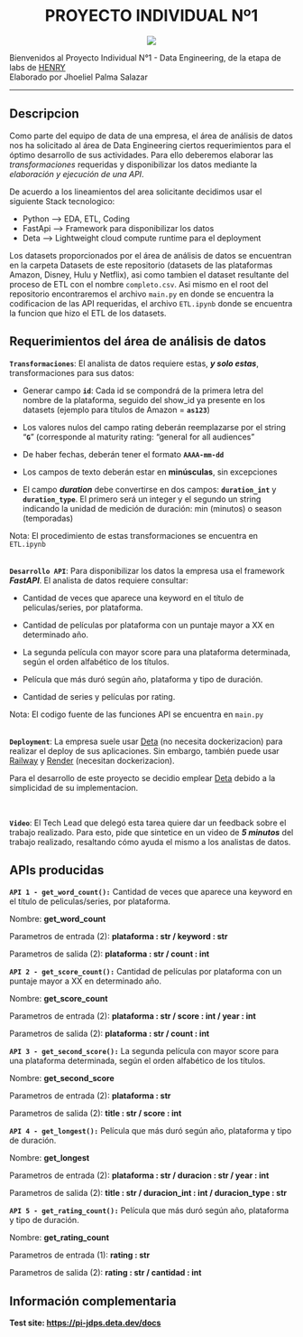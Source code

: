 # <h1 align=center> **PROYECTO INDIVIDUAL Nº1** </h1>
<p align=center><img src=https://www.feedingthemachine.ai/wp-content/uploads/2021/04/data-engineering-dl-2020-1024x401-1.png><p>

Bienvenidos al Proyecto Individual N°1 - Data Engineering, de la etapa de labs de [HENRY](https://www.soyhenry.com/)
<br/>
Elaborado por Jhoeliel Palma Salazar
<hr>

## **Descripcion**
Como parte del equipo de data de una empresa, el área de análisis de datos nos ha solicitado al área de Data Engineering ciertos requerimientos para el óptimo desarrollo de sus actividades. Para ello deberemos elaborar las *transformaciones* requeridas y disponibilizar los datos mediante la *elaboración y ejecución de una API*.

De acuerdo a los lineamientos del area solicitante decidimos usar el siguiente Stack tecnologico:
+ Python --> EDA, ETL, Coding
+ FastApi --> Framework para disponibilizar los datos
+ Deta --> Lightweight cloud compute runtime para el deployment

Los datasets proporcionados por el área de análisis de datos se encuentran en la carpeta Datasets de este repositorio (datasets de las plataformas Amazon, Disney, Hulu y Netflix), asi como tambien el dataset resultante del proceso de ETL con el nombre `completo.csv`. Asi mismo en el root del repositorio encontraremos el archivo `main.py` en donde se encuentra la codificacion de las API requeridas, el archivo `ETL.ipynb` donde se encuentra la funcion que hizo el ETL de los datasets.

## **Requerimientos del área de análisis de datos**

**`Transformaciones`**:  El analista de datos requiere estas, ***y solo estas***, transformaciones para sus datos:


+ Generar campo **`id`**: Cada id se compondrá de la primera letra del nombre de la plataforma, seguido del show_id ya presente en los datasets (ejemplo para títulos de Amazon = **`as123`**)

+ Los valores nulos del campo rating deberán reemplazarse por el string “**`G`**” (corresponde al maturity rating: “general for all audiences”

+ De haber fechas, deberán tener el formato **`AAAA-mm-dd`**

+ Los campos de texto deberán estar en **minúsculas**, sin excepciones 

+ El campo ***duration*** debe convertirse en dos campos: **`duration_int`** y **`duration_type`**. El primero será un integer y el segundo un string indicando la unidad de medición de duración: min (minutos) o season (temporadas)


Nota: El procedimiento de estas transformaciones se encuentra en `ETL.ipynb` 
<br/><br/>

**`Desarrollo API`**:  Para disponibilizar los datos la empresa usa el framework ***FastAPI***. El analista de datos requiere consultar:

+ Cantidad de veces que aparece una keyword en el título de peliculas/series, por plataforma.

+ Cantidad de películas por plataforma con un puntaje mayor a XX en determinado año.

+ La segunda película con mayor score para una plataforma determinada, según el orden alfabético de los títulos.

+ Película que más duró según año, plataforma y tipo de duración.

+ Cantidad de series y películas por rating.


Nota: El codigo fuente de las funciones API se encuentra en `main.py`
<br/><br/>

**`Deployment`**: La empresa suele usar [Deta](https://www.deta.sh/?ref=fastapi) (no necesita dockerizacion) para realizar el deploy de sus aplicaciones. Sin embargo, también puede usar [Railway](https://railway.app/) y [Render](https://render.com/docs/free#free-web-services) (necesitan dockerizacion).

Para el desarrollo de este proyecto se decidio emplear [Deta](https://www.deta.sh/?ref=fastapi) debido a la simplicidad de su implementacion.
<br/>

<br/>

**`Video`**: El Tech Lead que delegó esta tarea quiere dar un feedback sobre el trabajo realizado. Para esto, pide que sintetice en un video de ***5 minutos*** del trabajo realizado, resaltando cómo ayuda el mismo a los analistas de datos.
<br/>

## **APIs producidas**

**`API 1 - get_word_count():`** Cantidad de veces que aparece una keyword en el título de peliculas/series, por plataforma.

Nombre: **get_word_count**

Parametros de entrada (2): **plataforma : str / keyword : str**

Parametros de salida (2): **plataforma : str / count : int**

**`API 2 - get_score_count():`** Cantidad de películas por plataforma con un puntaje mayor a XX en determinado año.

Nombre: **get_score_count**

Parametros de entrada (2): **plataforma : str / score : int / year : int**

Parametros de salida (2): **plataforma : str / count : int**

**`API 3 - get_second_score():`** La segunda película con mayor score para una plataforma determinada, según el orden alfabético de los títulos.

Nombre: **get_second_score**

Parametros de entrada (2): **plataforma : str**

Parametros de salida (2): **title : str / score : int**

**`API 4 - get_longest():`** Película que más duró según año, plataforma y tipo de duración.

Nombre: **get_longest**

Parametros de entrada (2): **plataforma : str / duracion : str / year : int**

Parametros de salida (2): **title : str / duracion_int : int / duracion_type : str**

**`API 5 - get_rating_count():`** Película que más duró según año, plataforma y tipo de duración.

Nombre: **get_rating_count**

Parametros de entrada (1): **rating : str**

Parametros de salida (2): **rating : str / cantidad : int**

## **Información complementaria**

**Test site: https://pi-jdps.deta.dev/docs**

